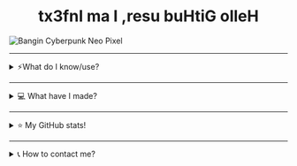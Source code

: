 <h1 align="center">
    tx3fnI ma I ,resu buHtiG olleH
</h1>

<img src="https://i.imgur.com/kBJ9pn7.gif" alt="Bangin Cyberpunk Neo Pixel"/>

---

<details>
    <summary>
        ⚡What do I know/use?
    </summary>
    <a href="https://python.org/" target="_blank"><img src="https://raw.githubusercontent.com/devicons/devicon/1119b9f84c0290e0f0b38982099a2bd027a48bf1/icons/python/python-original.svg" height=50px width=50px></a>&nbsp;
    <a href="https://nodejs.org/" target="_blank"><img src="https://raw.githubusercontent.com/devicons/devicon/1119b9f84c0290e0f0b38982099a2bd027a48bf1/icons/nodejs/nodejs-original-wordmark.svg" height=50px width=50px></a>&nbsp;
    <a href="https://w3.org/" target="_blank"><img src="https://raw.githubusercontent.com/devicons/devicon/1119b9f84c0290e0f0b38982099a2bd027a48bf1/icons/html5/html5-original.svg" height=50px width=50px></a>&nbsp;
    <a href="https://git-scm.com/" target="_blank"><img src="https://raw.githubusercontent.com/devicons/devicon/1119b9f84c0290e0f0b38982099a2bd027a48bf1/icons/git/git-original-wordmark.svg" height=50px width=50px></a>&nbsp;
    <a href="https://www.vim.org/" target="_blank"><img src="https://raw.githubusercontent.com/devicons/devicon/1119b9f84c0290e0f0b38982099a2bd027a48bf1/icons/vim/vim-original.svg" height=50px width=50px></a>&nbsp;
    <a href="https://code.visualstudio.com/" target="_blank"><img src="https://raw.githubusercontent.com/devicons/devicon/1119b9f84c0290e0f0b38982099a2bd027a48bf1/icons/vscode/vscode-original.svg" height=50px width=50px></a>&nbsp;
    <a href="https://www.markdownguide.org." target="_blank"><img src="https://raw.githubusercontent.com/devicons/devicon/1119b9f84c0290e0f0b38982099a2bd027a48bf1/icons/markdown/markdown-original.svg" height=50px width=50px></a>&nbsp;
</details>

---

<details>
    <summary>
        💻 What have I made?
    </summary>
    <br>
    <table>
        <tr>
            <th>Title</th>
            <th>Description</th>
            <th>Public/Private?</th>
            <th>Link</th>
        </tr>
        <tr>
            <td>How to use Git</td>
            <td>This is a basic guide on how to use Git and 3 bonus terminal commands.</td>
            <td>Public ✅</td>
            <td>https://github.com/Inf3xt/How-To-Use-Git</td>
        </tr>
        <tr>
            <td>MyMemory</td>
            <td>A simple wrapper on the MyMemory API on <a href="https://rapidapi.com" target="_blank">RapidAPI</a></td>
            <td>Public ✅</td>
            <td>https://github.com/Inf3xt/MyMemory</td>
        </tr>
        <tr>
            <td>Instagram Stuff</td>
            <td>A collection of Instagram stuff I have found. It may be outdated, idk myself.</td>
            <td>Public ✅</td>
            <td>https://github.com/Inf3xt/Instagram-Stuff</td>
        </tr>
        <tr>
            <td>TheEverythingServer</td>
            <td>A web server that will have a lot of random endpoints with inclusions from my personal projects.</td>
            <td>Private ❌</td>
            <td>https://github.com/Inf3xt/TheEverythingServer</td>
        </tr>
        <tr>
            <td>ADBreach-Remake</td>
            <td>My take on an ADB automation tool that has some sweet features and can do many things to an Android phone - both harmful and not.</td>
            <td>Private ❌</td>
            <td>https://github.com/Inf3xt/ADBreach-Remake</td>
        </tr>
        <tr>
            <td>Xbox-API</td>
            <td>The private Xbox-API. It can allow you to change profile assets (bio, gamerpic, location, state) and so much more. It could even be used for spamming... It even has a string verification system which awesome!</td>
            <td>Private ❌</td>
            <td>https://github.com/Inf3xt/Xbox-API</td>
        </tr>
        <tr>
            <td>Spotify-Downloader</td>
            <td>A wrapper over a command line tool that is a <a href="" target="_blank">Spotify</a> downloader - or scraper as some would call. Perhaps I'll OS it soon.</td>
            <td>Private ❌</td>
            <td>https://github.com/Inf3xt/Spotify-Downloader</td>
        </tr>
    </table>
    
</details>

---

<details>
    <summary>⭐ My GitHub stats!</summary>
    <br>
    <img align="center" src="https://github-readme-stats.vercel.app/api?username=Inf3xt&show_icons=true&theme=transparent&count_private=true" alt="Inf3xt's GitHub stats!" />
    
</details>

---

<details>
    <summary>📞 How to contact me?</summary>
    <br>
    <a href="https://discord.com/users/515564156338831360"><img src="https://assets-global.website-files.com/6257adef93867e50d84d30e2/636e0a69f118df70ad7828d4_icon_clyde_blurple_RGB.svg" width="50" height="50"/></a>
        
</details>
